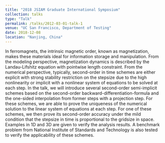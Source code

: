 ```yaml
---
title: "2018 JSIAM Graduate International Symposium"
collection: talks
type: "Talk"
permalink: /talks/2012-03-01-talk-1
venue: "UC San Francisco, Department of Testing"
date: 2018-12-08
location: "Nanjing, China"
---
```


In ferromagnets, the intrinsic magnetic order, known as magnetization, makes these materials ideal for information storage and manipulation. 
From the modeling perspective, magnetization dynamics is described by the Landau-Lifshitz equation with pointwise length constraint. 
From the numerical perspective, typically, second-order in time schemes are either explicit with strong stability restriction on the stepsize due to the high nonlinearity or implicit with a nonlinear system of equations to be solved at each step. 
In the talk, we will introduce several second-order semi-implicit schemes based on the second-order backward-differentiation-formula and the one-sided interpolation from former steps with a projection step. 
For these schemes, we are able to prove the uniqueness of the numerical solution to the linear system of equations at each step. 
For one of these schemes, we then prove its second-order accuracy under the mild condition that the stepsize in time is proportional to the gridsize in space. 
Examples in 1D and 3D are given to verify the analysis results.
A benchmark problem from National Institute of Standards and Technology is also tested to verify the applicability of these schemes.
